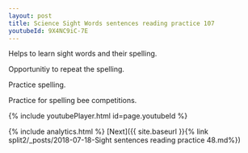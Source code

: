 ```yaml
---
layout: post
title: Science Sight Words sentences reading practice 107
youtubeId: 9X4NC9iC-7E
---
```

 
 
Helps to learn sight words and their spelling.

Opportunitiy to repeat the spelling. 

Practice spelling. 
 
Practice for spelling bee competitions. 
 
{% include youtubePlayer.html id=page.youtubeId %}
 
 
{% include analytics.html %} 
[Next]({{ site.baseurl }}{% link  split2/_posts/2018-07-18-Sight sentences reading practice 48.md%})
 

